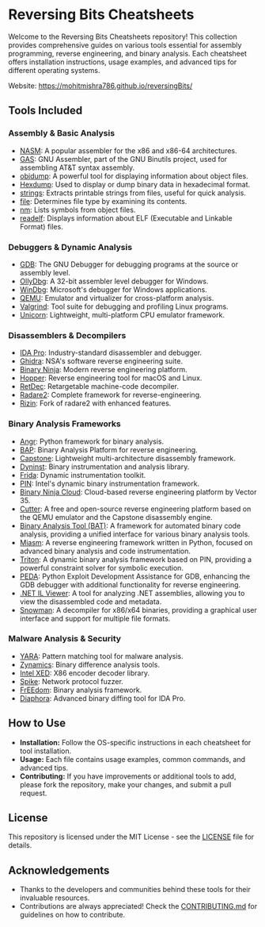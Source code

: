 # Reversing Bits Cheatsheets

Welcome to the Reversing Bits Cheatsheets repository! This collection provides comprehensive guides on various tools essential for assembly programming, reverse engineering, and binary analysis. Each cheatsheet offers installation instructions, usage examples, and advanced tips for different operating systems.

Website: https://mohitmishra786.github.io/reversingBits/


## Tools Included

### Assembly & Basic Analysis

- [NASM](src/nasm.md): A popular assembler for the x86 and x86-64 architectures.
- [GAS](src/gas.md): GNU Assembler, part of the GNU Binutils project, used for assembling AT&T syntax assembly.
- [objdump](src/objdump.md): A powerful tool for displaying information about object files.
- [Hexdump](src/hexdump.md): Used to display or dump binary data in hexadecimal format.
- [strings](src/strings.md): Extracts printable strings from files, useful for quick analysis.
- [file](src/file.md): Determines file type by examining its contents.
- [nm](src/nm.md): Lists symbols from object files.
- [readelf](src/readelf.md): Displays information about ELF (Executable and Linkable Format) files.


### Debuggers & Dynamic Analysis

- [GDB](src/gdb.md): The GNU Debugger for debugging programs at the source or assembly level.
- [OllyDbg](src/ollydbg.md): A 32-bit assembler level debugger for Windows.
- [WinDbg](src/windbg.md): Microsoft's debugger for Windows applications.
- [QEMU](src/qemu.md): Emulator and virtualizer for cross-platform analysis.
- [Valgrind](src/valgrind.md): Tool suite for debugging and profiling Linux programs.
- [Unicorn](src/unicorn.md): Lightweight, multi-platform CPU emulator framework.


### Disassemblers & Decompilers

- [IDA Pro](src/idapro.md): Industry-standard disassembler and debugger.
- [Ghidra](src/ghidra.md): NSA's software reverse engineering suite.
- [Binary Ninja](src/binaryninja.md): Modern reverse engineering platform.
- [Hopper](src/hopper.md): Reverse engineering tool for macOS and Linux.
- [RetDec](src/retdec.md): Retargetable machine-code decompiler.
- [Radare2](src/radare2.md): Complete framework for reverse-engineering.
- [Rizin](src/rizin.md): Fork of radare2 with enhanced features.


### Binary Analysis Frameworks

- [Angr](src/angr.md): Python framework for binary analysis.
- [BAP](src/bap.md): Binary Analysis Platform for reverse engineering.
- [Capstone](src/capstone.md): Lightweight multi-architecture disassembly framework.
- [Dyninst](src/dyninst.md): Binary instrumentation and analysis library.
- [Frida](src/frida.md): Dynamic instrumentation toolkit.
- [PIN](src/pin.md): Intel's dynamic binary instrumentation framework.
- [Binary Ninja Cloud](src/binaryninjacloud.md): Cloud-based reverse engineering platform by Vector 35.
- [Cutter](src/cutter.md):  A free and open-source reverse engineering platform based on the QEMU emulator and the Capstone disassembly engine.
- [Binary Analysis Tool (BAT)](src/binaryanalysistool.md): A framework for automated binary code analysis, providing a unified interface for various binary analysis tools.
- [Miasm](src/miasm.md): A reverse engineering framework written in Python, focused on advanced binary analysis and code instrumentation.
- [Triton](src/triton.md): A dynamic binary analysis framework based on PIN, providing a powerful constraint solver for symbolic execution.
- [PEDA](src/peda.md): Python Exploit Development Assistance for GDB, enhancing the GDB debugger with additional functionality for reverse engineering.
- [.NET IL Viewer](src/dotnetILviewer.md): A tool for analyzing .NET assemblies, allowing you to view the disassembled code and metadata.
- [Snowman](src/snowman.md): A decompiler for x86/x64 binaries, providing a graphical user interface and support for multiple file formats.



### Malware Analysis & Security

- [YARA](src/yara.md): Pattern matching tool for malware analysis.
- [Zynamics](src/zynamics.md): Binary difference analysis tools.
- [Intel XED](src/intelXed.md): X86 encoder decoder library.
- [Spike](src/spike.md): Network protocol fuzzer.
- [FrEEdom](src/freedom.md): Binary analysis framework.
- [Diaphora](src/diaphora.md): Advanced binary diffing tool for IDA Pro.



## How to Use

- **Installation:** Follow the OS-specific instructions in each cheatsheet for tool installation.
- **Usage:** Each file contains usage examples, common commands, and advanced tips.
- **Contributing:** If you have improvements or additional tools to add, please fork the repository, make your changes, and submit a pull request.


## License

This repository is licensed under the MIT License - see the [LICENSE](LICENSE) file for details.


## Acknowledgements

- Thanks to the developers and communities behind these tools for their invaluable resources.
- Contributions are always appreciated! Check the [CONTRIBUTING.md](CONTRIBUTING.md) for guidelines on how to contribute.